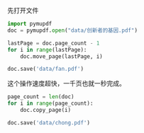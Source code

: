 先打开文件
```python
import pymupdf
doc = pymupdf.open("data/创新者的基因.pdf")
```

```python
lastPage = doc.page_count - 1
for i in range(lastPage):
    doc.move_page(lastPage, i)
```

```python
doc.save('data/fan.pdf')
```
这个操作速度超快，一千页也就一秒完成。

```python
page_count = len(doc)
for i in range(page_count):
    doc.copy_page(i)
```

```python
doc.save('data/chong.pdf')
```